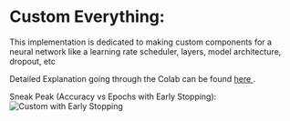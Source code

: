 # Custom Everything:

This implementation is dedicated to making custom components for a neural network like a learning rate scheduler, layers, model architecture, dropout, etc

Detailed Explanation going through the Colab can be found <a href='https://youtu.be/H_4lmgHsB_s'> here </a>. 

Sneak Peak (Accuracy vs Epochs with Early Stopping): 
![Custom with Early Stopping](https://github.com/Samarth-Sharma-G/Deep-Learning-CMPE-258/assets/107587243/52b0b38a-2b2d-48e3-9d46-dd4febfe2e9b)
